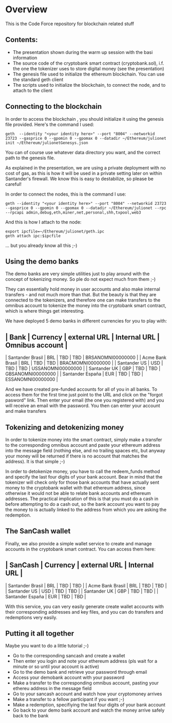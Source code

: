 # Overview
This is the Code Force repository for blockchain related stuff

## Contents:
- The presentation shown during the warm up session with the basi information
- The source code of the cryptobank smart contract (cryptobank.sol), i.f. the one the tokenizer uses to store digital money (see the presentation)
- The genesis file used to initialize the ethereum blockchain. You can use the standard geth client
- The scripts used to initialize the blockchain, to connect the node, and to attach to the client

## Connecting to the blockchain

In order to access the blockchain , you should initialize it using the genesis file provided. Here's the command I used:
```
geth  --identity "<your identity here>" --port "8004" --networkid 23723 --gasprice 0 --gpomin 0 --gpomax 0 --datadir ~/Ethereum/julionet init ~/Ethereum/julionetGenesys.json
```
You can of course use whatever data directory you want, and the correct path to the genesis file.

As explained in the presentation, we are using a private deployment with no cost of gas, as this is how it will be used in a private setting later on within Santander's firewall. We know this is easy to destabilize, so please be careful!

In order to connect the nodes, this is the command I use:
```
geth --identity "<your identity here>" --port "8004" --networkid 23723 --gasprice 0 --gpomin 0 --gpomax 0 --datadir ~/Ethereum/julionet --rpc --rpcapi admin,debug,eth,miner,net,personal,shh,txpool,web3
```

And this is how I attach to the node:
```
export ipcfile=~/Ethereum/julionet/geth.ipc
geth attach ipc:$ipcfile
```
... but you already know all this ;-)

## Using the demo banks

The demo banks are very simple utilities just to play around with the concept of tokenizing money. So ple do not expect much from them ;-)

They can essentially hold money in user accounts and also make internal transfers - and not much more than that. But the beauty is that they are connected to the tokenizers, and therefore one can make transfers to the omnibus account to tokenize the money into the cryptobank smart contract, which is where things get interesting.

We have deployed 5 demo banks in different currencies for you to play with:

| Bank | Currency | external URL | Internal URL | Omnibus account |
-------------------------------------------------------------------
| Santander Brasil | BRL | TBD | TBD | BRSANOMNI00000000 |
| Acme Bank Brasil | BRL | TBD | TBD | BRACMOMNI00000000 |
| Santander US | USD | TBD | TBD | USSANOMNI00000000 |
| Santander UK | GBP | TBD | TBD | GBSANOMNI00000000 |
| Santander España | EUR | TBD | TBD | ESSANOMNI00000000 |

And we have created pre-funded accounts for all of you in all banks. To access them for the first time just point to the URL and click on the "forgot pasword" link. Then enter your email (the one you registered with) and you will receive an email with the password. You then can enter your account and make transfers

## Tokenizing and detokenizing money

In order to tokenize money into the smart contract, simply make a transfer to the corresponding omnibus account and paste your ethereum address into the message field (nothing else, and no trailing spaces etc, but anyway your money will be returned if there is no account that matches the address). It is that simple ;-)

In order to detokenize money, you have to call the redeem_funds method and specify the last four digits of your bank account. Bear in mind that the tokenizer will check only for those bank accounts that have actually sent money to the cryptobank wallet with that ethereum address, since otherwise it would not be able to relate bank accounts and ethereum addresses. The practical implication of this is that you must do a cash in before attempting to do a cash out, so the bank account you want to pay the money to is actually linked to the address from which you are asking the redemption.

## The SanCash wallet

Finally, we also provide a simple wallet service to create and manage accounts in the cryptobank smart contract. You can access them here:

| SanCash | Currency | external URL | Internal URL |
----------------------------------------------------
| Santander Brasil | BRL | TBD | TBD |
| Acme Bank Brasil | BRL | TBD | TBD |
| Santander US | USD | TBD | TBD |
| Santander UK | GBP | TBD | TBD |
| Santander España | EUR | TBD | TBD |

With this service, you can very easily generate create wallet accounts with their corresponding addresses and key files, and you can do transfers and redemptions very easily.

## Putting it all together

Maybe you want to do a little tutorial ;-)
- Go to the corresponding sancash and create a wallet
- Then enter you login and note your ethereum address (pls wait for a minute or so until your account is active)
- Go to the demo bank and retrieve your password through email
- Access your demobank account with your password
- Make a transfer to the corresponding omnibus account, pasting your ethereu address in the message field
- Go to your sancash account and watch how your cryptomoney arrives
- Make a transfer to a fellow participant if you want ;-)
- Make a redemption, specifiying the last four digits of your bank account
- Go back to your demo bank account and watch the money arrive safely back to the bank
